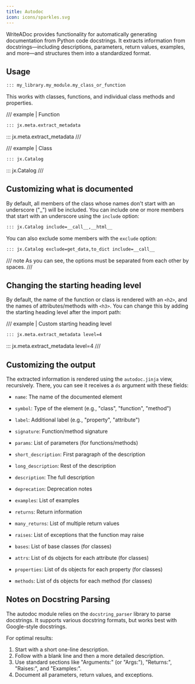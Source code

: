 ```yaml
---
title: Autodoc
icon: icons/sparkles.svg
---
```


WriteADoc provides functionality for automatically generating documentation from Python code docstrings. It extracts information from docstrings—including descriptions, parameters, return values, examples, and more—and structures them into a standardized format.

## Usage

```md
::: my_library.my_module.my_class_or_function
```

This works with classes, functions, and individual class methods and properties.

/// example | Function

```md
::: jx.meta.extract_metadata
```

::: jx.meta.extract_metadata
///

<!--  -->

/// example | Class

```md
::: jx.Catalog
```

::: jx.Catalog
///

## Customizing what is documented

By default, all members of the class whose names don't start with an underscore ("_") will be included. You can include one or more members that start with an underscore using the `include` option:

```md
::: jx.Catalog include=__call__,__html__
```

You can also exclude some members with the `exclude` option:

```md
::: jx.Catalog exclude=get_data,to_dict include=__call__
```

/// note
As you can see, the options must be separated from each other by spaces.
///

## Changing the starting heading level

By default, the name of the function or class is rendered with an `<h2>`, and the names of attributes/methods with `<h3>`. You can change this by adding the starting heading level after the import path:

/// example | Custom starting heading level

```md
::: jx.meta.extract_metadata level=4
```

::: jx.meta.extract_metadata level=4
///

## Customizing the output

The extracted information is rendered using the `autodoc.jinja` view, recursively. There, you can see it receives a `ds` argument with these fields:

- `name`: The name of the documented element
- `symbol`: Type of the element (e.g., "class", "function", "method")
- `label`: Additional label (e.g., "property", "attribute")
- `signature`: Function/method signature
- `params`: List of parameters (for functions/methods)
- `short_description`: First paragraph of the description
- `long_description`: Rest of the description
- `description`: The full description
- `deprecation`: Deprecation notes
- `examples`: List of examples
- `returns`: Return information
- `many_returns`: List of multiple return values
- `raises`: List of exceptions that the function may raise
- `bases`: List of base classes (for classes)

- `attrs`: List of ds objects for each attribute (for classes)
- `properties`: List of ds objects for each property (for classes)
- `methods`: List of ds objects for each method (for classes)

## Notes on Docstring Parsing

The autodoc module relies on the `docstring_parser` library to parse docstrings. It supports various docstring formats, but works best with Google-style docstrings.

For optimal results:

1. Start with a short one-line description.
2. Follow with a blank line and then a more detailed description.
3. Use standard sections like "Arguments:" (or "Args:"), "Returns:", "Raises:", and "Examples:".
4. Document all parameters, return values, and exceptions.
